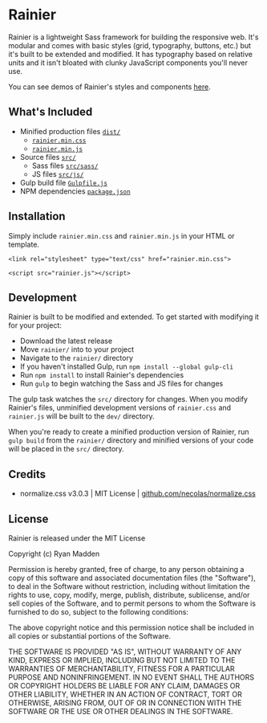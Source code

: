 # Rainier
Rainier is a lightweight Sass framework for building the responsive web. It's modular and comes with basic styles (grid, typography, buttons, etc.) but it's built to be extended and modified. It has typography based on relative units and it isn't bloated with clunky JavaScript components you'll never use.

You can see demos of Rainier's styles and components [here](http://ryanmadden.net/rainier).

## What's Included
- Minified production files [`dist/`](dist/)
  - [`rainier.min.css`](dist/rainier.min.css)
  - [`rainier.min.js`](dist/rainier.min.js)
- Source files [`src/`](src/)
  - Sass files [`src/sass/`](src/sass/)
  - JS files [`src/js/`](src/js/)
- Gulp build file [`Gulpfile.js`](Gulpfile.js)
- NPM dependencies [`package.json`](package.json)

## Installation
Simply include `rainier.min.css` and `rainier.min.js` in your HTML or template.

`<link rel="stylesheet" type="text/css" href="rainier.min.css">`

`<script src="rainier.js"></script>`

## Development
Rainier is built to be modified and extended. To get started with modifying it for your project:
- Download the latest release
- Move `rainier/` into to your project
- Navigate to the `rainier/` directory
- If you haven't installed Gulp, run `npm install --global gulp-cli`
- Run `npm install` to install Rainier's dependencies
- Run `gulp` to begin watching the Sass and JS files for changes

The gulp task watches the `src/` directory for changes. When you modify Rainier's files, unminified development versions of `rainier.css` and `rainier.js` will be built to the `dev/` directory. 

When you're ready to create a minified production version of Rainier, run `gulp build` from the `rainier/` directory and minified versions of your code will be placed in the `src/` directory.

## Credits
- normalize.css v3.0.3 | MIT License | [github.com/necolas/normalize.css](http://github.com/necolas/normalize.css)

## License
Rainier is released under the MIT License

Copyright (c) Ryan Madden

Permission is hereby granted, free of charge, to any person obtaining a copy
of this software and associated documentation files (the "Software"), to deal
in the Software without restriction, including without limitation the rights
to use, copy, modify, merge, publish, distribute, sublicense, and/or sell
copies of the Software, and to permit persons to whom the Software is
furnished to do so, subject to the following conditions:

The above copyright notice and this permission notice shall be included in all
copies or substantial portions of the Software.

THE SOFTWARE IS PROVIDED "AS IS", WITHOUT WARRANTY OF ANY KIND, EXPRESS OR
IMPLIED, INCLUDING BUT NOT LIMITED TO THE WARRANTIES OF MERCHANTABILITY,
FITNESS FOR A PARTICULAR PURPOSE AND NONINFRINGEMENT. IN NO EVENT SHALL THE
AUTHORS OR COPYRIGHT HOLDERS BE LIABLE FOR ANY CLAIM, DAMAGES OR OTHER
LIABILITY, WHETHER IN AN ACTION OF CONTRACT, TORT OR OTHERWISE, ARISING FROM,
OUT OF OR IN CONNECTION WITH THE SOFTWARE OR THE USE OR OTHER DEALINGS IN THE
SOFTWARE.
